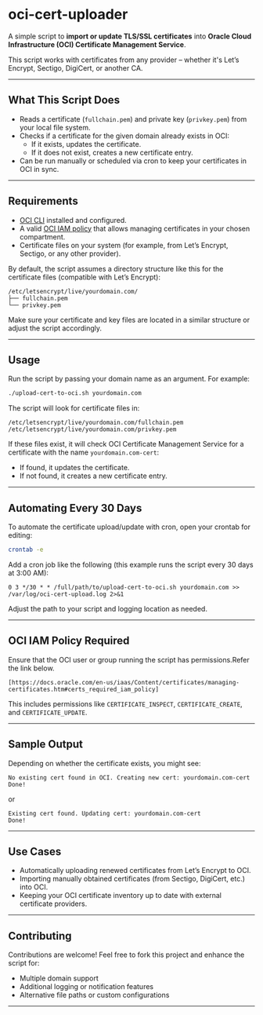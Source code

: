 
# oci-cert-uploader

A simple script to **import or update TLS/SSL certificates** into **Oracle Cloud Infrastructure (OCI) Certificate Management Service**.

This script works with certificates from any provider – whether it's Let’s Encrypt, Sectigo, DigiCert, or another CA.

---

## What This Script Does

- Reads a certificate (`fullchain.pem`) and private key (`privkey.pem`) from your local file system.
- Checks if a certificate for the given domain already exists in OCI:
  - If it exists, updates the certificate.
  - If it does not exist, creates a new certificate entry.
- Can be run manually or scheduled via cron to keep your certificates in OCI in sync.

---

## Requirements

- [OCI CLI](https://docs.oracle.com/en-us/iaas/Content/API/SDKDocs/cliinstall.htm) installed and configured.
- A valid [OCI IAM policy](https://docs.oracle.com/en-us/iaas/Content/certificates/managing-certificates.htm#certs_required_iam_policy)
 that allows managing certificates in your chosen compartment.
- Certificate files on your system (for example, from Let’s Encrypt, Sectigo, or any other provider).

By default, the script assumes a directory structure like this for the certificate files (compatible with Let’s Encrypt):

```
/etc/letsencrypt/live/yourdomain.com/
├── fullchain.pem
└── privkey.pem
```

Make sure your certificate and key files are located in a similar structure or adjust the script accordingly.

---

##  Usage

Run the script by passing your domain name as an argument. For example:

```bash
./upload-cert-to-oci.sh yourdomain.com
```

The script will look for certificate files in:

```
/etc/letsencrypt/live/yourdomain.com/fullchain.pem
/etc/letsencrypt/live/yourdomain.com/privkey.pem
```

If these files exist, it will check OCI Certificate Management Service for a certificate with the name `yourdomain.com-cert`:
- If found, it updates the certificate.
- If not found, it creates a new certificate entry.

---

##  Automating Every 30 Days

To automate the certificate upload/update with cron, open your crontab for editing:

```bash
crontab -e
```

Add a cron job like the following (this example runs the script every 30 days at 3:00 AM):

```cron
0 3 */30 * * /full/path/to/upload-cert-to-oci.sh yourdomain.com >> /var/log/oci-cert-upload.log 2>&1
```

Adjust the path to your script and logging location as needed.

---

## OCI IAM Policy Required

Ensure that the OCI user or group running the script has permissions.Refer the link below.

```
[https://docs.oracle.com/en-us/iaas/Content/certificates/managing-certificates.htm#certs_required_iam_policy]
```

This includes permissions like `CERTIFICATE_INSPECT`, `CERTIFICATE_CREATE`, and `CERTIFICATE_UPDATE`.

---

## Sample Output

Depending on whether the certificate exists, you might see:

```text
No existing cert found in OCI. Creating new cert: yourdomain.com-cert
Done!
```

or

```text
Existing cert found. Updating cert: yourdomain.com-cert
Done!
```

---

##  Use Cases

- Automatically uploading renewed certificates from Let’s Encrypt to OCI.
- Importing manually obtained certificates (from Sectigo, DigiCert, etc.) into OCI.
- Keeping your OCI certificate inventory up to date with external certificate providers.

---

## Contributing

Contributions are welcome! Feel free to fork this project and enhance the script for:
- Multiple domain support
- Additional logging or notification features
- Alternative file paths or custom configurations

---

